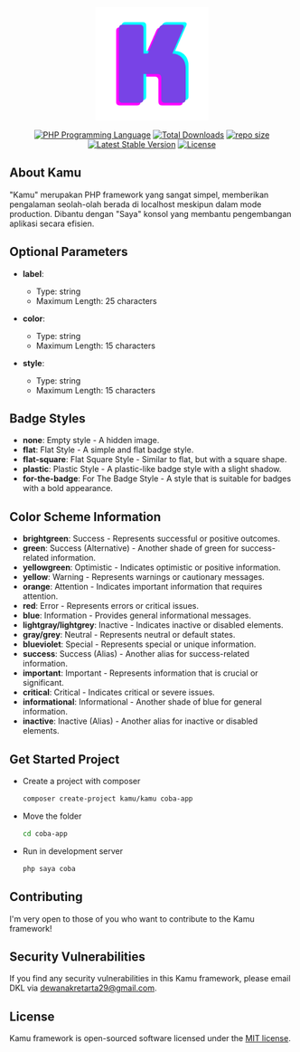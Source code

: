 <p align="center"><img src="https://raw.githubusercontent.com/dewanakl/Kamu/main/public/kamu.png" width="200" alt="kamu"></p>

<p align="center">
<a href="https://php.net"><img src="https://img.shields.io/packagist/dependency-v/kamu/framework/php.svg" alt="PHP Programming Language"></a>
<a href="https://packagist.org/packages/kamu/framework"><img src="https://img.shields.io/packagist/dt/kamu/framework" alt="Total Downloads"></a>
<a href="https://github.com/dewanakl/framework"><img src="https://img.shields.io/github/repo-size/dewanakl/framework" alt="repo size"></a>
<a href="https://packagist.org/packages/kamu/framework"><img src="https://img.shields.io/packagist/v/kamu/framework" alt="Latest Stable Version"></a>
<a href="https://packagist.org/packages/kamu/framework"><img src="https://img.shields.io/packagist/l/kamu/framework" alt="License"></a>
</p>

## About Kamu

"Kamu" merupakan PHP framework yang sangat simpel, memberikan pengalaman seolah-olah berada di localhost meskipun dalam mode production. Dibantu dengan "Saya" konsol yang membantu pengembangan aplikasi secara efisien.

## Optional Parameters

- **label**:
  - Type: string
  - Maximum Length: 25 characters

- **color**:
  - Type: string
  - Maximum Length: 15 characters

- **style**:
  - Type: string
  - Maximum Length: 15 characters

## Badge Styles

- **none**: Empty style - A hidden image.
- **flat**: Flat Style - A simple and flat badge style.
- **flat-square**: Flat Square Style - Similar to flat, but with a square shape.
- **plastic**: Plastic Style - A plastic-like badge style with a slight shadow.
- **for-the-badge**: For The Badge Style - A style that is suitable for badges with a bold appearance.

## Color Scheme Information

- **brightgreen**: Success - Represents successful or positive outcomes.
- **green**: Success (Alternative) - Another shade of green for success-related information.
- **yellowgreen**: Optimistic - Indicates optimistic or positive information.
- **yellow**: Warning - Represents warnings or cautionary messages.
- **orange**: Attention - Indicates important information that requires attention.
- **red**: Error - Represents errors or critical issues.
- **blue**: Information - Provides general informational messages.
- **lightgray/lightgrey**: Inactive - Indicates inactive or disabled elements.
- **gray/grey**: Neutral - Represents neutral or default states.
- **blueviolet**: Special - Represents special or unique information.
- **success**: Success (Alias) - Another alias for success-related information.
- **important**: Important - Represents information that is crucial or significant.
- **critical**: Critical - Indicates critical or severe issues.
- **informational**: Informational - Another shade of blue for general information.
- **inactive**: Inactive (Alias) - Another alias for inactive or disabled elements.

## Get Started Project

- Create a project with composer

    ```bash
    composer create-project kamu/kamu coba-app
    ```

- Move the folder

    ```bash
    cd coba-app
    ```

- Run in development server

    ```bash
    php saya coba
    ```

## Contributing

I'm very open to those of you who want to contribute to the Kamu framework!

## Security Vulnerabilities

If you find any security vulnerabilities in this Kamu framework, please email DKL via [dewanakretarta29@gmail.com](mailto:dewanakretarta29@gmail.com).

## License

Kamu framework is open-sourced software licensed under the [MIT license](https://opensource.org/licenses/MIT).
